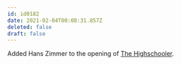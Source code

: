 ```yaml
---
id: id0182
date: 2021-02-04T00:08:31.857Z
deleted: false
draft: false
---
```


Added Hans Zimmer to the opening of [The Highschooler][1].

[1]: the-highschooler.html
